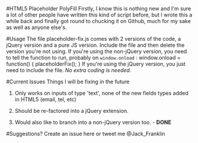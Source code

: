#HTML5 Placeholder PolyFill
Firstly, I know this is nothing new and I'm sure a lot of other people have written this kind of script before, but I wrote this a while back and finally got round to chucking it on Github, much for my sake as well as anyone else's.

#Usage
The file placeholder-fix.js comes with 2 versions of the code, a jQuery version and a pure JS version. Include the file and then delete the version you're not using. If you're using the non-jQuery version, you need to tell the function to run, probably on `window.onload` :
    window.onload = function() {
        placeholderFix();
    }
If you're using the jQuery version, you just need to include the file. *No extra coding is needed.*

#Current Issues
Things I will be fixing in the future

1. Only works on inputs of type 'text', none of the new fields types added in HTML5 (email, tel, etc)

2. Should be re-factored into a jQuery extension.

3. Would also like to branch into a non-jQuery version too. - **DONE**

#Suggestions?
Create an issue here or tweet me @Jack_Franklin
